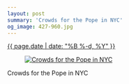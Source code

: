```yaml
---
layout: post
summary: 'Crowds for the Pope in NYC'
og_image: 427-960.jpg
---
```


<p>
 <time>
  <a href="/427">
   {{ page.date | date: "%B %-d, %Y" }}
  </a>
 </time>
 <a href="/427">
  <figure data-taken="9/27/2015">
   <img alt="Crowds for the Pope in NYC" sizes="(min-width: 700px) 50vw, calc(100vw - 2rem)" src="{{ site.assets_url }}/427-480.jpg" srcset="{{ site.assets_url }}/427-960.jpg 960w, {{ site.assets_url }}/427-720.jpg 720w, {{ site.assets_url }}/427-480.jpg 480w, {{ site.assets_url }}/427-240.jpg 240w"/>
  </figure>
 </a>
 <span>
  Crowds for the Pope in NYC
 </span>
</p>
